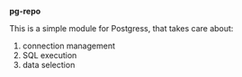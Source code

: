 **pg-repo**

This is a simple module for Postgress, that takes care about:
 1. connection management
 2. SQL execution
 3. data selection
